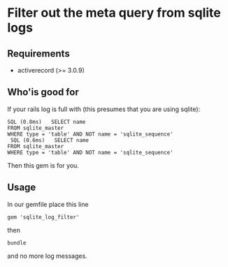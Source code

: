 Filter out the meta query from sqlite logs
==========================================

Requirements
------------
- activerecord (>= 3.0.9)

Who'is good for
------------------
If your rails log is full with (this presumes that you are using sqlite):

    SQL (0.8ms)   SELECT name
    FROM sqlite_master
    WHERE type = 'table' AND NOT name = 'sqlite_sequence'
     SQL (0.6ms)   SELECT name
    FROM sqlite_master
    WHERE type = 'table' AND NOT name = 'sqlite_sequence'

Then this gem is for you.

Usage
-----
In our gemfile place this line

    gem 'sqlite_log_filter'
    
then

    bundle
    
and no more log messages.